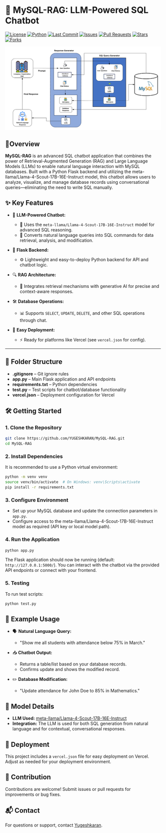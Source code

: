 # 🐬 MySQL-RAG: LLM-Powered SQL Chatbot
[![License](https://img.shields.io/github/license/YUGESHKARAN/MySQL-RAG)](https://github.com/YUGESHKARAN/MySQL-RAG/blob/main/LICENSE)
[![Python](https://img.shields.io/badge/python-3.8%2B-blue.svg)](https://www.python.org/)
[![Last Commit](https://img.shields.io/github/last-commit/YUGESHKARAN/MySQL-RAG)](https://github.com/YUGESHKARAN/MySQL-RAG/commits/main)
[![Issues](https://img.shields.io/github/issues/YUGESHKARAN/MySQL-RAG)](https://github.com/YUGESHKARAN/MySQL-RAG/issues)
[![Pull Requests](https://img.shields.io/github/issues-pr/YUGESHKARAN/MySQL-RAG)](https://github.com/YUGESHKARAN/MySQL-RAG/pulls)
[![Stars](https://img.shields.io/github/stars/YUGESHKARAN/MySQL-RAG?style=social)](https://github.com/YUGESHKARAN/MySQL-RAG/stargazers)
[![Forks](https://img.shields.io/github/forks/YUGESHKARAN/MySQL-RAG?style=social)](https://github.com/YUGESHKARAN/MySQL-RAG/network/members)

![MySQL Architecture](/assets/MySQL_Architecture.png)

## 📘Overview

**MySQL-RAG** is an advanced SQL chatbot application that combines the power of Retrieval-Augmented Generation (RAG) and Large Language Models (LLMs) to enable natural language interaction with MySQL databases. Built with a Python Flask backend and utilizing the meta-llama/Llama-4-Scout-17B-16E-Instruct model, this chatbot allows users to analyze, visualize, and manage database records using conversational queries—eliminating the need to write SQL manually.

## ✨ Key Features

- 🤖 **LLM-Powered Chatbot:**  
  - 🧠 Uses the `meta-llama/Llama-4-Scout-17B-16E-Instruct` model for advanced SQL reasoning.  
  - 💬 Converts natural language queries into SQL commands for data retrieval, analysis, and modification.

- 🐍 **Flask Backend:**  
  - ⚙️ Lightweight and easy-to-deploy Python backend for API and chatbot logic.

- 🔍 **RAG Architecture:**  
  - 🧩 Integrates retrieval mechanisms with generative AI for precise and context-aware responses.

- 🛠️ **Database Operations:**  
  - 📊 Supports `SELECT`, `UPDATE`, `DELETE`, and other SQL operations through chat.

- 🚀 **Easy Deployment:**  
  - ⚡ Ready for platforms like Vercel (see `vercel.json` for config).

---

## 📁 Folder Structure

- **.gitignore** – Git ignore rules
- **app.py** – Main Flask application and API endpoints
- **requirements.txt** – Python dependencies
- **test.py** – Test scripts for chatbot/database functionality
- **vercel.json** – Deployment configuration for Vercel

## 🛠️ Getting Started

### 1. Clone the Repository

```bash
git clone https://github.com/YUGESHKARAN/MySQL-RAG.git
cd MySQL-RAG
```

### 2. Install Dependencies

It is recommended to use a Python virtual environment:

```bash
python -m venv venv
source venv/bin/activate  # On Windows: venv\Scripts\activate
pip install -r requirements.txt
```

### 3. Configure Environment

- Set up your MySQL database and update the connection parameters in `app.py`.
- Configure access to the meta-llama/Llama-4-Scout-17B-16E-Instruct model as required (API key or local model path).

### 4. Run the Application

```bash
python app.py
```

The Flask application should now be running (default: `http://127.0.0.1:5000/`). You can interact with the chatbot via the provided API endpoints or connect with your frontend.

### 5. Testing

To run test scripts:

```bash
python test.py
```

## 💬 Example Usage

- 🗣️ **Natural Language Query:**  
   - "Show me all students with attendance below 75% in March."
- 📥 **Chatbot Output:**  
   - Returns a table/list based on your database records.
   -  Confirms update and shows the modified record.

- ✏️ **Database Modification:**  
   - "Update attendance for John Doe to 85% in Mathematics."
 

## 🧠 Model Details

- **LLM Used:** [meta-llama/Llama-4-Scout-17B-16E-Instruct](https://huggingface.co/meta-llama/Llama-4-Scout-17B-16E-Instruct)
- **Integration:** The LLM is used for both SQL generation from natural language and for contextual, conversational responses.

## 🚀 Deployment

This project includes a `vercel.json` file for easy deployment on Vercel. Adjust as needed for your deployment environment.

## 🤝 Contribution

Contributions are welcome! Submit issues or pull requests for improvements or bug fixes.


## 📬 Contact

For questions or support, contact [Yugeshkaran](https://github.com/YUGESHKARAN).
